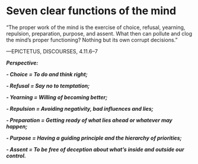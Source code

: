 # Seven clear functions of the mind


“The proper work of the mind is the exercise of choice, refusal, yearning, repulsion, preparation, purpose, and assent.
What then can pollute and clog the mind’s proper functioning? 
Nothing but its own corrupt decisions.”

—EPICTETUS, DISCOURSES, 4.11.6–7

***Perspective:*** 

***- Choice = To do and think right;***

***- Refusal = Say no to temptation;***

***- Yearning = Willing of becoming better;***

***- Repulsion = Avoiding negativity, bad influences and lies;***

***- Preparation = Getting ready of what lies ahead or whatever may happen;***

***- Purpose = Having a guiding principle and the hierarchy of priorities;***

***- Assent = To be free of deception about what’s inside and outside our control.***

